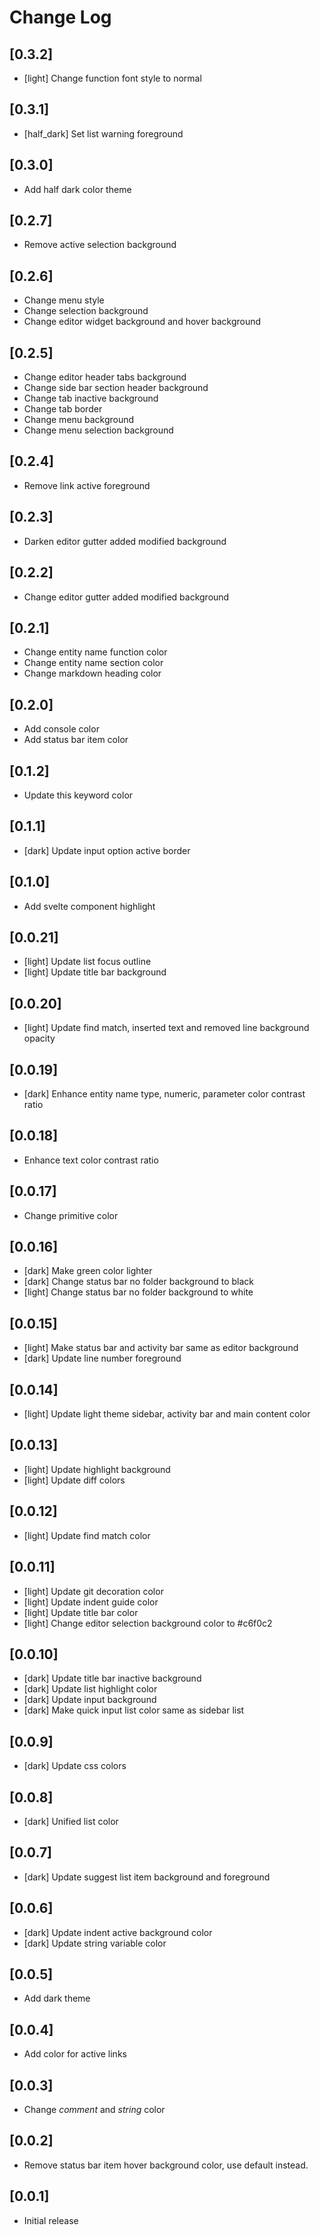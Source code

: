 # Change Log

## [0.3.2]

- [light] Change function font style to normal

## [0.3.1]

- [half_dark] Set list warning foreground

## [0.3.0]

- Add half dark color theme

## [0.2.7]

- Remove active selection background

## [0.2.6]

- Change menu style
- Change selection background
- Change editor widget background and hover background

## [0.2.5]

- Change editor header tabs background
- Change side bar section header background
- Change tab inactive background
- Change tab border
- Change menu background
- Change menu selection background

## [0.2.4]

- Remove link active foreground

## [0.2.3]

- Darken editor gutter added modified background

## [0.2.2]

- Change editor gutter added modified background

## [0.2.1]

- Change entity name function color
- Change entity name section color
- Change markdown heading color

## [0.2.0]

- Add console color
- Add status bar item color

## [0.1.2]

- Update this keyword color

## [0.1.1]

- [dark] Update input option active border

## [0.1.0]

- Add svelte component highlight

## [0.0.21]

- [light] Update list focus outline
- [light] Update title bar background

## [0.0.20]

- [light] Update find match, inserted text and removed line background opacity

## [0.0.19]

- [dark] Enhance entity name type, numeric, parameter color contrast ratio

## [0.0.18]

- Enhance text color contrast ratio

## [0.0.17]

- Change primitive color

## [0.0.16]

- [dark] Make green color lighter
- [dark] Change status bar no folder background to black
- [light] Change status bar no folder background to white

## [0.0.15]

- [light] Make status bar and activity bar same as editor background
- [dark] Update line number foreground

## [0.0.14]

- [light] Update light theme sidebar, activity bar and main content color

## [0.0.13]

- [light] Update highlight background
- [light] Update diff colors

## [0.0.12]

- [light] Update find match color

## [0.0.11]

- [light] Update git decoration color
- [light] Update indent guide color
- [light] Update title bar color
- [light] Change editor selection background color to #c6f0c2

## [0.0.10]

- [dark] Update title bar inactive background
- [dark] Update list highlight color
- [dark] Update input background
- [dark] Make quick input list color same as sidebar list

## [0.0.9]

- [dark] Update css colors

## [0.0.8]

- [dark] Unified list color

## [0.0.7]

- [dark] Update suggest list item background and foreground

## [0.0.6]

- [dark] Update indent active background color
- [dark] Update string variable color

## [0.0.5]

- Add dark theme

## [0.0.4]

- Add color for active links

## [0.0.3]

- Change *comment* and *string* color

## [0.0.2]

- Remove status bar item hover background color, use default instead.

## [0.0.1]

- Initial release
